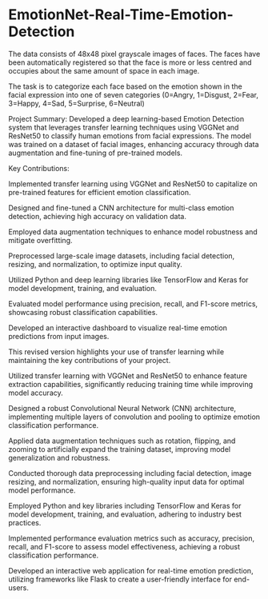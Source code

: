 # EmotionNet-Real-Time-Emotion-Detection

The data consists of 48x48 pixel grayscale images of faces. The faces have been automatically registered so that the face is more or less centred and occupies about the same amount of space in each image.

The task is to categorize each face based on the emotion shown in the facial expression into one of seven categories (0=Angry, 1=Disgust, 2=Fear, 3=Happy, 4=Sad, 5=Surprise, 6=Neutral)

Project Summary:
Developed a deep learning-based Emotion Detection system that leverages transfer learning techniques using VGGNet and ResNet50 to classify human emotions from facial expressions. The model was trained on a dataset of facial images, enhancing accuracy through data augmentation and fine-tuning of pre-trained models.

Key Contributions:

Implemented transfer learning using VGGNet and ResNet50 to capitalize on pre-trained features for efficient emotion classification.

Designed and fine-tuned a CNN architecture for multi-class emotion detection, achieving high accuracy on validation data.

Employed data augmentation techniques to enhance model robustness and mitigate overfitting.

Preprocessed large-scale image datasets, including facial detection, resizing, and normalization, to optimize input quality.

Utilized Python and deep learning libraries like TensorFlow and Keras for model development, training, and evaluation.

Evaluated model performance using precision, recall, and F1-score metrics, showcasing robust classification capabilities.

Developed an interactive dashboard to visualize real-time emotion predictions from input images.

This revised version highlights your use of transfer learning while maintaining the key contributions of your project.

Utilized transfer learning with VGGNet and ResNet50 to enhance feature extraction capabilities, significantly reducing training time while improving model accuracy.

Designed a robust Convolutional Neural Network (CNN) architecture, implementing multiple layers of convolution and pooling to optimize emotion classification performance.

Applied data augmentation techniques such as rotation, flipping, and zooming to artificially expand the training dataset, improving model generalization and robustness.

Conducted thorough data preprocessing including facial detection, image resizing, and normalization, ensuring high-quality input data for optimal model performance.

Employed Python and key libraries including TensorFlow and Keras for model development, training, and evaluation, adhering to industry best practices.

Implemented performance evaluation metrics such as accuracy, precision, recall, and F1-score to assess model effectiveness, achieving a robust classification performance.

Developed an interactive web application for real-time emotion prediction, utilizing frameworks like Flask to create a user-friendly interface for end-users.
